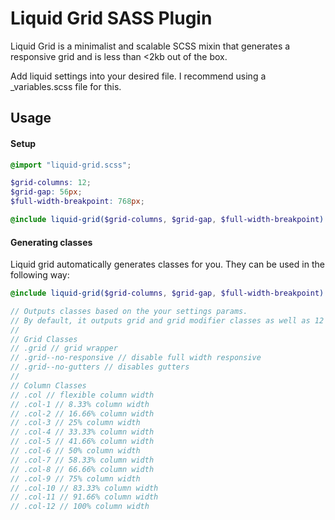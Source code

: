 # Liquid Grid SASS Plugin

Liquid Grid is a minimalist and scalable SCSS mixin that generates a responsive grid and is less than <2kb out of the box.

Add liquid settings into your desired file. I recommend using a _variables.scss file for this.

## Usage

#### Setup

```scss
@import "liquid-grid.scss";

$grid-columns: 12;
$grid-gap: 56px;
$full-width-breakpoint: 768px;

@include liquid-grid($grid-columns, $grid-gap, $full-width-breakpoint)
```

#### Generating classes
Liquid grid automatically generates classes for you. They can be used in the following way:

```scss
@include liquid-grid($grid-columns, $grid-gap, $full-width-breakpoint)

// Outputs classes based on the your settings params. 
// By default, it outputs grid and grid modifier classes as well as 12 column classes:
//
// Grid Classes
// .grid // grid wrapper
// .grid--no-responsive // disable full width responsive
// .grid--no-gutters // disables gutters
//
// Column Classes
// .col // flexible column width
// .col-1 // 8.33% column width
// .col-2 // 16.66% column width
// .col-3 // 25% column width
// .col-4 // 33.33% column width
// .col-5 // 41.66% column width
// .col-6 // 50% column width
// .col-7 // 58.33% column width
// .col-8 // 66.66% column width
// .col-9 // 75% column width
// .col-10 // 83.33% column width
// .col-11 // 91.66% column width
// .col-12 // 100% column width
```
